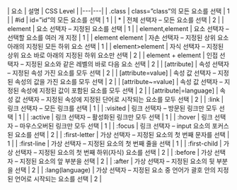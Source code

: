 | 요소 | 설명 | CSS Level | 
|---|---|
| .class | class=”class”의 모든 요소를 선택 | 1 |
| \#id | id=”id”의 모든 요소를 선택 | 1 |
| * | 전체 선택자 – 모든 요소를 선택 | 2 |
| element | 요소 선택자 – 지정된 요소를 선택 | 1 |
| element,element | 요소 선택자 – 선택할 요소를 여러 개 지정 | 1 |
| element element | 자손 선택자 – 지정된 상위 요소 아래의 지정된 모든 하위 요소 선택 | 1 |
| element>element | 자식 선택자 – 지정된 상위 요소 바로 아래의 지정된 하위 요소만 선택 | 2 |
| element + element | 인접 선택자 – 지정된 요소와 같은 레벨의 바로 다음 요소 선택 | 2 |
| [attribute] | 속성 선택자 – 지정된 속성 가진 요소를 모두 선택 | 2 |
| [attribute=value] | 속성 값 선택자 – 지정된 속성의 값을 가진 요소를 모두 선택 | 2 |
| [attribute~=value] | 속성 값 선택자 – 지정된 속성에 지정된 값이 포함된 요소를 모두 선택 | 2 |
| [attribute\|=language] | 속성 값 선택자 – 지정된 속성에 지정된 단어로 시작되는 요소를 모두 선택 | 2 |
| :link | 링크 선택자 – 모든 링크를 선택 | 1 |
| :visited | 링크 선택자 – 방문된 링크만 모두 선택 | 1 |
| :active | 링크 선택자 – 활성화된 링크만 모두 선택 | 1 |
| :hover | 링크 선택자 – 마우스오버된 링크만 모두 선택 | 1 |
| :focus | 링크 선택자 – input 요소의 포커스 된 요소를 선택 | 2 |
| :first-letter | 가상 선택자 – 지정된 요소의 첫 번째 문자를 선택 | 1 |
| :first-line | 가상 선택자 – 지정된 요소의 첫 번째 줄을 선택 | 1 |
| :first-child | 가상 선택자 – 지정된 요소의 첫 번째 하위(자식) 요소를 선택 | 2 |
| :before | 가상 선택자 – 지정된 요소의 앞 부분을 선택 | 2 |
| :after | 가상 선택자 – 지정된 요소의 뒷 부분을 선택 | 2 |
| :lang(language) | 가상 선택자 – 지정된 요소 중 언어가 괄호 안의 지정된 언어로 시작되는 요소를 선택 | 2 |